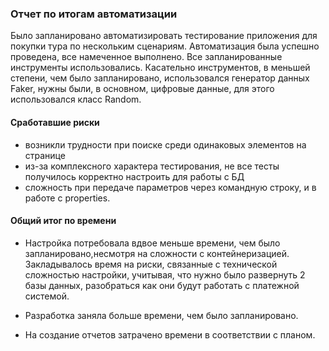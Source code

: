 ### Отчет по итогам автоматизации

Было запланировано автоматизировать тестирование приложения для покупки тура по нескольким сценариям. 
Автоматизация была успешно проведена, все намеченное выполнено. Все запланированные инструменты использовались. 
Касательно инструментов, в меньшей степени, чем было запланировано, использовался генератор данных Faker, 
нужны были, в основном, цифровые данные, для этого использовался класс Random.

#### Сработавшие риски
 
* возникли трудности при поиске среди одинаковых элементов на странице
* из-за комплексного характера тестирования, не все тесты получилось корректно настроить для работы с БД
* сложность при передаче параметров через командную строку, и в работе с properties.

#### Общий итог по времени

* Настройка потребовала вдвое меньше времени, чем было запланировано,несмотря на сложности с контейнеризацией. 
Закладывалось время на риски, связанные с технической сложностью настройки, учитывая, что нужно было развернуть 2 базы данных, разобраться как они будут работать с платежной системой. 
 
* Разработка заняла больше времени, чем было запланировано.  

* На создание отчетов затрачено времени в соответствии с планом. 
